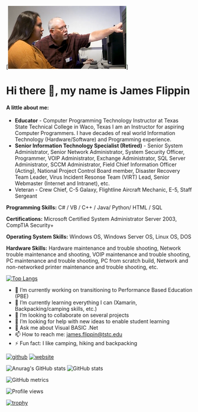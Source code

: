 [<img src='https://github.com/JamesFlippin/JamesFlippin/blob/main/Me%20Teaching_Small.png' alt='Me Teaching In Person @ TSTC'>]
# Hi there 👋, my name is James Flippin
#### A little about me:
- **Educator** - Computer Programming Technology Instructor at Texas State Technical College in Waco, Texas
 I am an Instructor for aspiring Computer Programmers. I have decades of real world Information Technology (Hardware/Software) and Programming experience.
- **Senior Information Technology Specialist (Retired)** - Senior System Administrator, Senior Network Administrator, System Security Officer, Programmer, VOIP Administrator, Exchange Administrator, SQL Server Administrator, SCCM Administrator, Field Chief Information Officer (Acting), National Project Control Board member, Disaster Recovery Team Leader, Virus Incident Resonse Team (VIRT) Lead, Senior Webmaster (Internet and Intranet), etc.
- Veteran - Crew Chief, C-5 Galaxy, Flightline Aircraft Mechanic, E-5, Staff Sergeant
 
**Programming Skills:** C# / VB / C++ / Java/ Python/ HTML / SQL

**Certifications:** Microsoft Certified System Administrator Server 2003, CompTIA Security+

**Operating System Skills:** Windows OS, Windows Server OS, Linux OS, DOS

**Hardware Skills:** Hardware maintenance and trouble shooting, Network trouble maintenance and shooting, VOIP maintenance and trouble shooting, PC maintenance and trouble shooting, PC from scratch build, Network and non-networked printer maintenance and trouble shooting, etc.

[![Top Langs](https://github-readme-stats.vercel.app/api/top-langs/?username=JamesFlippin)](https://github.com/anuraghazra/github-readme-stats)


- 🔭 I’m currently working on transitioning to Performance Based Education (PBE)
- 🌱 I’m currently learning everything I can (Xamarin, Backpacking/camping skills, etc.)
- 👯 I’m looking to collaborate on several projects
- 🤔 I’m looking for help with new ideas to enable student learning 
- 💬 Ask me about Visual BASIC .Net 
- 📫 How to reach me: james.flippin@tstc.edu 
- ⚡ Fun fact: I like camping, hiking and backpacking 

[<img src='https://cdn.jsdelivr.net/npm/simple-icons@3.0.1/icons/github.svg' alt='github' height='40'>](https://github.com/JamesFlippin)  [<img src='https://cdn.jsdelivr.net/npm/simple-icons@3.0.1/icons/icloud.svg' alt='website' height='40'>](https://jamesflippin.github.io/)  

![Anurag's GitHub stats](https://github-readme-stats.vercel.app/api?username=JamesFlippin&show_icons=true&theme=onedark)
![GitHub stats](https://github-readme-stats.vercel.app/api?username=JamesFlippin&show_icons=true&count_private=true)  

![GitHub metrics](https://metrics.lecoq.io/JamesFlippin)  

![Profile views](https://gpvc.arturio.dev/JamesFlippin)  

[![trophy](https://github-profile-trophy.vercel.app/?username=JamesFlippin)](https://github.com/ryo-ma/github-profile-trophy)
